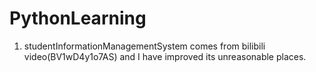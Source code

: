 # PythonLearning
1. studentInformationManagementSystem comes from bilibili video(BV1wD4y1o7AS) and I have improved its unreasonable places.
